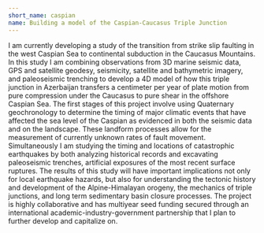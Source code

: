 ```yaml
---
short_name: caspian
name: Building a model of the Caspian-Caucasus Triple Junction
---
```

I am currently developing a study of the transition from strike slip faulting in the west Caspian Sea to continental subduction in the Caucasus Mountains. In this study I am combining observations from 3D marine seismic data, GPS and satellite geodesy, seismicity, satellite and bathymetric imagery, and paleoseismic trenching to develop a 4D model of how this triple junction in Azerbaijan transfers a centimeter per year of plate motion from pure compression under the Caucasus to pure shear in the offshore Caspian Sea. The first stages of this project involve using Quaternary geochronology to determine the timing of major climatic events that have affected the sea level of the Caspian as evidenced in both the seismic data and on the landscape. These landform processes allow for the measurement of currently unknown rates of fault movement. Simultaneously I am studying the timing and locations of catastrophic earthquakes by both analyzing historical records and excavating paleoseismic trenches, artificial exposures of the most recent surface ruptures. The results of this study will have important implications not only for local earthquake hazards, but also for understanding the tectonic history and development of the Alpine-Himalayan orogeny, the mechanics of triple junctions, and long term sedimentary basin closure processes. The project is highly collaborative and has multiyear seed funding secured through an international academic-industry-government partnership that I plan to further develop and capitalize on.  
